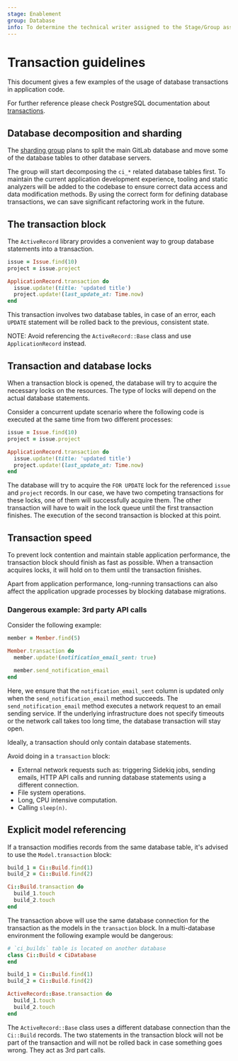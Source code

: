 ```yaml
---
stage: Enablement
group: Database
info: To determine the technical writer assigned to the Stage/Group associated with this page, see https://about.gitlab.com/handbook/engineering/ux/technical-writing/#assignments
---
```


# Transaction guidelines

This document gives a few examples of the usage of database transactions in application code.

For further reference please check PostgreSQL documentation about [transactions](https://www.postgresql.org/docs/current/tutorial-transactions.html).

## Database decomposition and sharding

The [sharding group](https://about.gitlab.com/handbook/engineering/development/enablement/sharding/) plans to split the main GitLab database and move some of the database tables to other database servers.

The group will start decomposing the `ci_*` related database tables first. To maintain the current application development experience, tooling and static analyzers will be added to the codebase to ensure correct data access and data modification methods. By using the correct form for defining database transactions, we can save significant refactoring work in the future.

## The transaction block

The `ActiveRecord` library provides a convenient way to group database statements into a transaction.

```ruby
issue = Issue.find(10)
project = issue.project

ApplicationRecord.transaction do
  issue.update!(title: 'updated title')
  project.update!(last_update_at: Time.now)
end
```

This transaction involves two database tables, in case of an error, each `UPDATE` statement will be rolled back to the previous, consistent state.

NOTE:
Avoid referencing the `ActiveRecord::Base` class and use `ApplicationRecord` instead.

## Transaction and database locks

When a transaction block is opened, the database will try to acquire the necessary locks on the resources. The type of locks will depend on the actual database statements.

Consider a concurrent update scenario where the following code is executed at the same time from two different processes:

```ruby
issue = Issue.find(10)
project = issue.project

ApplicationRecord.transaction do
  issue.update!(title: 'updated title')
  project.update!(last_update_at: Time.now)
end
```

The database will try to acquire the `FOR UPDATE` lock for the referenced `issue` and `project` records. In our case, we have two competing transactions for these locks, one of them will successfully acquire them. The other transaction will have to wait in the lock queue until the first transaction finishes. The execution of the second transaction is blocked at this point.

## Transaction speed

To prevent lock contention and maintain stable application performance, the transaction block should finish as fast as possible. When a transaction acquires locks, it will hold on to them until the transaction finishes.

Apart from application performance, long-running transactions can also affect the application upgrade processes by blocking database migrations.

### Dangerous example: 3rd party API calls

Consider the following example:

```ruby
member = Member.find(5)

Member.transaction do
  member.update!(notification_email_sent: true)

  member.send_notification_email
end
```

Here, we ensure that the `notification_email_sent` column is updated only when the `send_notification_email` method succeeds. The `send_notification_email` method executes a network request to an email sending service. If the underlying infrastructure does not specify timeouts or the network call takes too long time, the database transaction will stay open.

Ideally, a transaction should only contain database statements.

Avoid doing in a `transaction` block:

- External network requests such as: triggering Sidekiq jobs, sending emails, HTTP API calls and running database statements using a different connection.
- File system operations.
- Long, CPU intensive computation.
- Calling `sleep(n)`.

## Explicit model referencing

If a transaction modifies records from the same database table, it's advised to use the `Model.transaction` block:

```ruby
build_1 = Ci::Build.find(1)
build_2 = Ci::Build.find(2)

Ci::Build.transaction do
  build_1.touch
  build_2.touch
end
```

The transaction above will use the same database connection for the transaction as the models in the `transaction` block. In a multi-database environment the following example would be dangerous:

```ruby
# `ci_builds` table is located on another database
class Ci::Build < CiDatabase
end

build_1 = Ci::Build.find(1)
build_2 = Ci::Build.find(2)

ActiveRecord::Base.transaction do
  build_1.touch
  build_2.touch
end
```

The `ActiveRecord::Base` class uses a different database connection than the `Ci::Build` records. The two statements in the transaction block will not be part of the transaction and will not be rolled back in case something goes wrong. They act as 3rd part calls.

